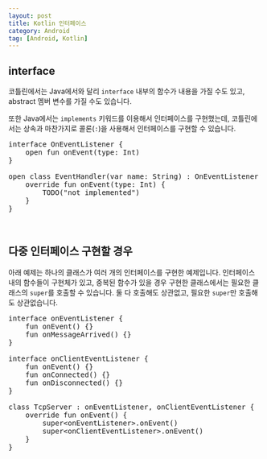 ```yaml
---
layout: post
title: Kotlin 인터페이스
category: Android
tag: [Android, Kotlin]
---
```


## interface

코틀린에서는 Java에서와 달리 `interface` 내부의 함수가 내용을 가질 수도 있고, abstract 멤버 변수를 가질 수도 있습니다.

또한 Java에서는 `implements` 키워드를 이용해서 인터페이스를 구현했는데, 코틀린에서는 상속과 마찬가지로 콜론(`:`)을 사용해서 인터페이스를 구현할 수 있습니다.

<pre class="prettyprint">
interface OnEventListener {
    open fun onEvent(type: Int)
}

open class EventHandler(var name: String) : OnEventListener {
    override fun onEvent(type: Int) {
        TODO("not implemented")
    }
}
</pre>

<br>

## 다중 인터페이스 구현할 경우

아래 예제는 하나의 클래스가 여러 개의 인터페이스를 구현한 예제입니다. 인터페이스 내의 함수들이 구현체가 있고, 중복된 함수가 있을 경우 구현한 클래스에서는 필요한 클래스의 `super`를 호출할 수 있습니다. 둘 다 호출해도 상관없고, 필요한 `super`만 호출해도 상관없습니다.

<pre class="prettyprint">
interface onEventListener {
    fun onEvent() {}
    fun onMessageArrived() {}
}

interface onClientEventListener {
    fun onEvent() {}
    fun onConnected() {}
    fun onDisconnected() {}
}

class TcpServer : onEventListener, onClientEventListener {
    override fun onEvent() {
        super&lt;onEventListener&gt;.onEvent()
        super&lt;onClientEventListener&gt;.onEvent()
    }
}
</pre>